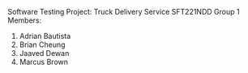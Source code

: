 Software Testing Project: Truck Delivery Service
SFT221NDD Group 1
Members:
1. Adrian Bautista
2. Brian Cheung
3. Jaaved Dewan
4. Marcus Brown
